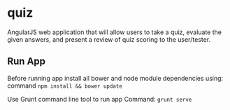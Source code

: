 # quiz
AngularJS web application that will allow users to take a quiz, evaluate the given answers, 
and present a review of quiz scoring to the user/tester.

## Run App

Before running app install all bower and node module dependencies using:
command ``npm install && bower update``

Use Grunt command line tool to run app
Command: ``grunt serve``

